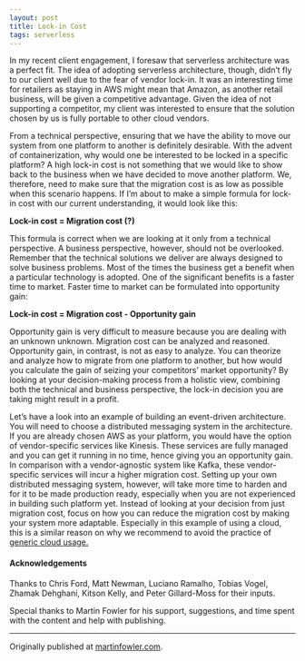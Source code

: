 ```yaml
---
layout: post
title: Lock-in Cost
tags: serverless
---
```


In my recent client engagement, I foresaw that serverless architecture was a
perfect fit. The idea of adopting serverless architecture, though, didn’t fly to
our client well due to the fear of vendor lock-in. It was an interesting time
for retailers as staying in AWS might mean that Amazon, as another retail
business, will be given a competitive advantage. Given the idea of not
supporting a competitor, my client was interested to ensure that the solution
chosen by us is fully portable to other cloud vendors.

From a technical perspective, ensuring that we have the ability to move our
system from one platform to another is definitely desirable. With the advent of
containerization, why would one be interested to be locked in a specific
platform? A high lock-in cost is not something that we would like to show back
to the business when we have decided to move another platform. We, therefore,
need to make sure that the migration cost is as low as possible when this
scenario happens. If I’m about to make a simple formula for lock-in cost with
our current understanding, it would look like this:

**Lock-in cost = Migration cost (?)**

This formula is correct when we are looking at it only from a technical
perspective. A business perspective, however, should not be overlooked. Remember
that the technical solutions we deliver are always designed to solve business
problems. Most of the times the business get a benefit when a particular
technology is adopted. One of the significant benefits is a faster time to
market. Faster time to market can be formulated into opportunity gain:

**Lock-in cost = Migration cost - Opportunity gain**

Opportunity gain is very difficult to measure because you are dealing with an
unknown unknown. Migration cost can be analyzed and reasoned. Opportunity gain,
in contrast, is not as easy to analyze. You can theorize and analyze how to
migrate from one platform to another, but how would you calculate the gain of
seizing your competitors’ market opportunity? By looking at your decision-making
process from a holistic view, combining both the technical and business
perspective, the lock-in decision you are taking might result in a profit.

Let’s have a look into an example of building an event-driven architecture. You
will need to choose a distributed messaging system in the architecture. If you
are already chosen AWS as your platform, you would have the option of
vendor-specific services like Kinesis. These services are fully managed and you
can get it running in no time, hence giving you an opportunity gain. In
comparison with a vendor-agnostic system like Kafka, these vendor-specific
services will incur a higher migration cost. Setting up your own distributed
messaging system, however, will take more time to harden and for it to be made
production ready, especially when you are not experienced in building such
platform yet. Instead of looking at your decision from just migration cost,
focus on how you can reduce the migration cost by making your system more
adaptable. Especially in this example of using a cloud, this is a similar reason
on why we recommend to avoid the practice of
[generic cloud usage.](https://www.thoughtworks.com/radar/techniques/generic-cloud-usage)

#### Acknowledgements

Thanks to Chris Ford, Matt Newman, Luciano Ramalho, Tobias Vogel, Zhamak
Dehghani, Kitson Kelly, and Peter Gillard-Moss for their inputs.

Special thanks to Martin Fowler for his support, suggestions, and time spent
with the content and help with publishing.

---

Originally published at
[martinfowler.com](https://martinfowler.com/bliki/LockInCost.html).
